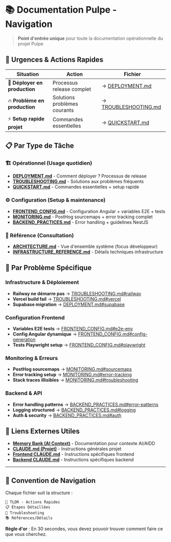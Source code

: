 # 📚 Documentation Pulpe - Navigation

> **Point d'entrée unique** pour toute la documentation opérationnelle du projet Pulpe

## 🚨 Urgences & Actions Rapides

| Situation | Action | Fichier |
|-----------|--------|---------|
| 🚀 **Déployer en production** | Processus release complet | → [DEPLOYMENT.md](./DEPLOYMENT.md) |
| 🔥 **Problème en production** | Solutions problèmes courants | → [TROUBLESHOOTING.md](./TROUBLESHOOTING.md) |
| ⚡ **Setup rapide projet** | Commandes essentielles | → [QUICKSTART.md](./QUICKSTART.md) |

## 📋 Par Type de Tâche

### 🏗️ Opérationnel (Usage quotidien)
- **[DEPLOYMENT.md](./DEPLOYMENT.md)** - Comment déployer ? Processus de release
- **[TROUBLESHOOTING.md](./TROUBLESHOOTING.md)** - Solutions aux problèmes fréquents
- **[QUICKSTART.md](./QUICKSTART.md)** - Commandes essentielles + setup rapide

### ⚙️ Configuration (Setup & maintenance)
- **[FRONTEND_CONFIG.md](./FRONTEND_CONFIG.md)** - Configuration Angular + variables E2E + tests
- **[MONITORING.md](./MONITORING.md)** - PostHog sourcemaps + error tracking complet
- **[BACKEND_PRACTICES.md](./BACKEND_PRACTICES.md)** - Error handling + guidelines NestJS

### 📖 Référence (Consultation)
- **[ARCHITECTURE.md](./ARCHITECTURE.md)** - Vue d'ensemble système (focus développeur)
- **[INFRASTRUCTURE_REFERENCE.md](./INFRASTRUCTURE_REFERENCE.md)** - Détails techniques infrastructure

## 🎯 Par Problème Spécifique

### Infrastructure & Déploiement
- **Railway ne démarre pas** → [TROUBLESHOOTING.md#railway](./TROUBLESHOOTING.md#railway)
- **Vercel build fail** → [TROUBLESHOOTING.md#vercel](./TROUBLESHOOTING.md#vercel)
- **Supabase migration** → [DEPLOYMENT.md#supabase](./DEPLOYMENT.md#supabase)

### Configuration Frontend
- **Variables E2E tests** → [FRONTEND_CONFIG.md#e2e-env](./FRONTEND_CONFIG.md#e2e-env)
- **Config Angular dynamique** → [FRONTEND_CONFIG.md#config-generation](./FRONTEND_CONFIG.md#config-generation)
- **Tests Playwright setup** → [FRONTEND_CONFIG.md#playwright](./FRONTEND_CONFIG.md#playwright)

### Monitoring & Erreurs
- **PostHog sourcemaps** → [MONITORING.md#sourcemaps](./MONITORING.md#sourcemaps)
- **Error tracking setup** → [MONITORING.md#error-tracking](./MONITORING.md#error-tracking)
- **Stack traces illisibles** → [MONITORING.md#troubleshooting](./MONITORING.md#troubleshooting)

### Backend & API
- **Error handling patterns** → [BACKEND_PRACTICES.md#error-patterns](./BACKEND_PRACTICES.md#error-patterns)
- **Logging structured** → [BACKEND_PRACTICES.md#logging](./BACKEND_PRACTICES.md#logging)
- **Auth & security** → [BACKEND_PRACTICES.md#auth](./BACKEND_PRACTICES.md#auth)

## 🔗 Liens Externes Utiles

- **[Memory Bank (AI Context)](../memory-bank/)** - Documentation pour contexte AI/AIDD
- **[CLAUDE.md (Projet)](../CLAUDE.md)** - Instructions générales projet
- **[Frontend CLAUDE.md](../frontend/CLAUDE.md)** - Instructions spécifiques frontend
- **[Backend CLAUDE.md](../backend-nest/CLAUDE.md)** - Instructions spécifiques backend

---

## 📝 Convention de Navigation

Chaque fichier suit la structure :
```
🚀 TLDR - Actions Rapides
📋 Étapes Détaillées
🔧 Troubleshooting
📚 Références/Détails
```

**Règle d'or** : En 30 secondes, vous devez pouvoir trouver comment faire ce que vous cherchez.